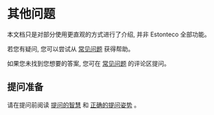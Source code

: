 # 其他问题

本文档只是对部分使用更直观的方式进行了介绍, 并非 Estonteco 全部功能。

若您有疑问, 您可以尝试从 [常见问题](/Faq/) 获得帮助。

如果您未找到您想要的答案, 您可在 [常见问题](/Faq/) 的评论区提问。

## 提问准备

请在提问前阅读 [提问的智慧](https://github.com/ryanhanwu/How-To-Ask-Questions-The-Smart-Way/blob/master/README-zh_CN.md) 和 [正确的提问姿势](https://github.com/tangx/Stop-Ask-Questions-The-Stupid-Ways/blob/master/README.md) 。